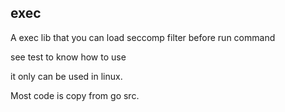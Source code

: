 ## exec
A exec lib that you can load seccomp filter before run command

see test to know how to use

it only can be used in linux.

Most code is copy from go src.